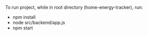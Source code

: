 To run project, while in root directory (home-energy-tracker), run:

- npm install
- node src/backend/app.js
- npm start
